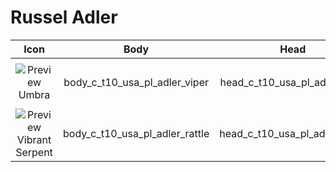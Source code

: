 # Russel Adler

| Icon | Body | Head | Arms
| :--: | :--: | :--: | :--:
| | | | | 
| ![Preview](https://static.wikia.nocookie.net/callofduty/images/d/d0/Adler_Umbra_Skin_BO6.png/revision/latest?cb=20241119185549) <br>Umbra | body_c_t10_usa_pl_adler_viper | head_c_t10_usa_pl_adler_viper | vm_c_t10_usa_pl_adler_viper |
| | | | | 
| ![Preview](https://static.wikia.nocookie.net/callofduty/images/f/fc/Adler_VibrantSerpent_Skin_BO6.png/revision/latest?cb=20250201180605) <br>Vibrant Serpent | body_c_t10_usa_pl_adler_rattle | head_c_t10_usa_pl_adler_rattle | vm_c_t10_usa_pl_adler_rattle |
